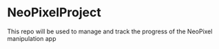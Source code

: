 # NeoPixelProject
This repo will be used to manage and track the progress of the NeoPixel manipulation app
